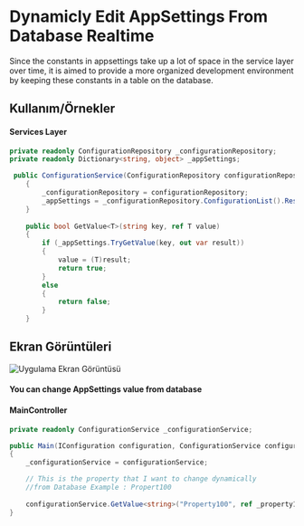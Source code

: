 
# Dynamicly Edit AppSettings From Database Realtime

Since the constants in appsettings take up a lot of space in the service layer over time, it is aimed to provide a more organized development environment by keeping these constants in a table on the database.


## Kullanım/Örnekler
#### Services Layer
```c#
private readonly ConfigurationRepository _configurationRepository;
private readonly Dictionary<string, object> _appSettings;

 public ConfigurationService(ConfigurationRepository configurationRepository)
    {
        _configurationRepository = configurationRepository;
        _appSettings = _configurationRepository.ConfigurationList().Result;
    }
    
    public bool GetValue<T>(string key, ref T value)
    {
        if (_appSettings.TryGetValue(key, out var result))
        {
            value = (T)result;
            return true;
        }
        else
        {
            return false;
        }
    }
```



  
## Ekran Görüntüleri

![Uygulama Ekran Görüntüsü](https://user-images.githubusercontent.com/32902525/196387573-f0ca38e8-8d41-4f2a-b0c4-b2634969ae6b.png)

#### You can change AppSettings value from database

  #### MainController
```c#
private readonly ConfigurationService _configurationService;

public Main(IConfiguration configuration, ConfigurationService configurationService)
{
    _configurationService = configurationService;

    // This is the property that I want to change dynamically 
    //from Database Example : Propert100
    
    configurationService.GetValue<string>("Property100", ref _property100);
}
```
